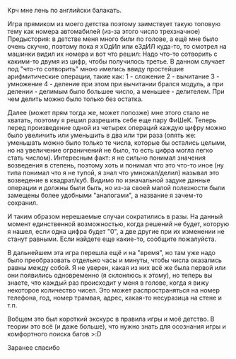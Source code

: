 Крч мне лень по английски балакать.

Игра прямиком из моего детства поэтому заимствует такую топовую тему как номера автомабилей (из-за этого число трехзначное)
Предыстория: в детстве меня много били по голове, а ещё мне было очень скучно, поэтому пока я хОдИл или еЗдИЛ куда-то, то смотрел на машинки видил их номера и вот что решил:
Надо что-то сотворить с какими-то двумя из цифр, чтобы получилось третье. В данном случает под "что-то сотворить" мною имелись ввиду простейшие арифмитические операции, такие как:
1 - сложение
2 - вычитание
3 - умножение
4 - деление
при этом при вычитании брался модуль, а при делении - делимым было большее число, а меньшее - делителем. При чем делить можно было только без остатка.

Далее (может прям тогда же, может попозже) мне этого стало не хватать, поэтому я решил разрешить себе еще пару ФиШеК.
Теперь перед произведение одной из четырех операций каждую цифру можно было увеличить или уменьшить в два или три раза (опять же: уменьшать можно было только те числа, которые бы остались целыми,
но на увеличение ограничений не было, то есть цифра могла легко стать числом). Интересным факт: я не сильно понимал значения возведения в степень, поэтому хоть и понимал что это что-то иное 
(ну типа понимал что я не тупой, я знал что умножал/делил) называл это возведение в квадрат/куб. Видимо по изначальной задуке данные операции и должны были быть, но из-за своей малой полезности были замещены
более удобными "аналогами", а название я зачем-то сохранил.

И таким образом нерешаемые случаи сократились в разы. На данный момент единственной возможностью, когда решений не будет, которую я нашел, если одна цифра будет "0", а две другие при их изменении 
не станут равными. Если найдете еще какие-то, сообщите пожалуйста.

В дальнейшем эта игра перешла ещё и на "время", но там уже надо было преобразовать отдельно часы и минуты, чтобы числа оказались равны между собой.
Я не уверен, какая из них всё же была первой или они появились одновременно (я склоняюсь к этому), но теперь вы знаете, что каждый раз происходит у меня в голове, когда я вижу некоторое количество чисел.
Это может распространяться на номер телефона, год, номер трамвая, адрес, какая-то несуразица на стене и т.п.

Вобщем это был короткий экскурс в правила игры и моё детство. В теории это всё (и даже больше), что нужно знать для осознания игры и комфортного поиска багов >:D

Заранее спасибо
